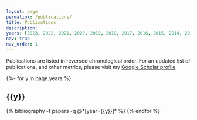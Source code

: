 ```yaml
---
layout: page
permalink: /publications/
title: Publications
description: 
years: [2023, 2022, 2021, 2020, 2019, 2018, 2017, 2016, 2015, 2014, 2013]
nav: true
nav_order: 1
---
```

Publications are listed in reversed chronological order. For an updated list of publications, and other metrics, please visit my [Google Scholar profile](https://scholar.google.ca/citations?user=tIVqEqYAAAAJ&hl=en)

<!-- _pages/publications.md -->
<div class="publications">

{%- for y in page.years %}
  <h2 class="year">{{y}}</h2>
  {% bibliography -f papers -q @*[year={{y}}]* %}
{% endfor %}

</div>
